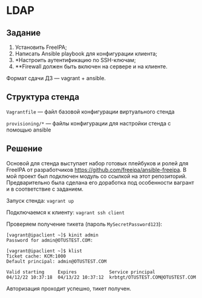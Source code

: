 # LDAP

## Задание

1. Установить FreeIPA;
2. Написать Ansible playbook для конфигурации клиента;
3. *Настроить аутентификацию по SSH-ключам;
4. **Firewall должен быть включен на сервере и на клиенте.

Формат сдачи ДЗ — vagrant + ansible.

## Структура стенда

`Vagrantfile` — файл базовой конфигурации виртуального стенда

`provisioning/*` — файлы конфигурации для настройки стенда с помощью ansible

## Решение

Основой для стенда выступает набор готовых плейбуков и ролей для FreeIPA от разработчиков https://github.com/freeipa/ansible-freeipa. В мой проект был подключен модуль со ссылкой на этот репозиторий. Предварительно была сделана его доработка под особенности вагрант и в соответствие с заданием.

Запуск стенда: `vagrant up`

Подключаемся к клиенту: `vagrant ssh client`

Проверяем получение тикета (пароль `MySecretPassword123`):

```
[vagrant@ipaclient ~]$ kinit admin
Password for admin@OTUSTEST.COM:
```

```
[vagrant@ipaclient ~]$ klist
Ticket cache: KCM:1000
Default principal: admin@OTUSTEST.COM

Valid starting     Expires            Service principal
04/12/22 10:37:18  04/13/22 10:37:12  krbtgt/OTUSTEST.COM@OTUSTEST.COM
```

Авторизация проходит успешно, тикет получен.
